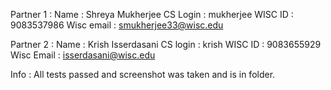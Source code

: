 Partner 1 :
Name : Shreya Mukherjee
CS Login : mukherjee
WISC ID : 9083537986
Wisc email : smukherjee33@wisc.edu

Partner 2 :
Name : Krish Isserdasani
CS login : krish
WISC ID : 9083655929
Wisc Email : isserdasani@wisc.edu

Info : All tests passed and screenshot was taken and is in folder.
